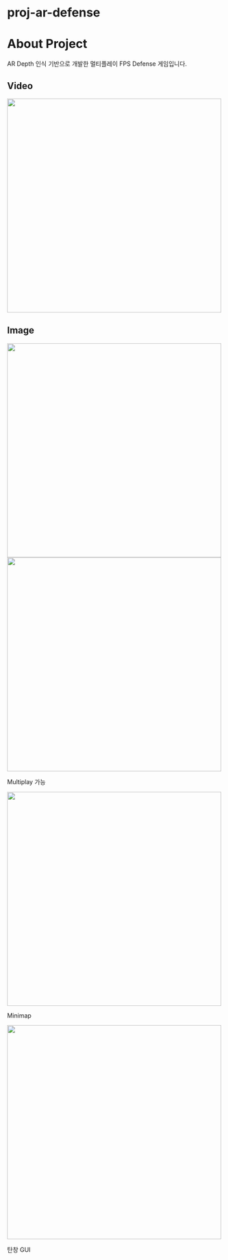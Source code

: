 # proj-ar-defense

# About Project
AR Depth 인식 기반으로 개발한 멀티플레이 FPS Defense 게임입니다.
## Video
<a href="https://youtu.be/49dSSmOEvw8">
    <img src="https://github.com/user-attachments/assets/f27bcbf3-96ed-4fde-a218-c972101ec4bd" width="500">
</a>

## Image
<img src="https://github.com/user-attachments/assets/c6e2ffce-3181-4982-ac1c-204910a54b5a" width="500">
<img src="https://github.com/user-attachments/assets/64eda88a-1a6f-4d8b-bde3-5b92ee573fe7" width="500">
<p>Multiplay 가능</p>
<img src="https://github.com/user-attachments/assets/350eda88-5209-4936-9d13-51c13de72bbe" width="500">
<p>Minimap</p>
<img src="https://github.com/user-attachments/assets/189590bf-41a2-43c1-87d6-7990e1178ee2" width="500">
<p>탄창 GUI</p>

